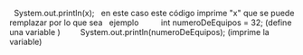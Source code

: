   System.out.println(x);
  en este caso este código imprime "x" que se puede remplazar por lo que sea
  ejemplo
         int numeroDeEquipos = 32; (define una variable )
        System.out.println(numeroDeEquipos); (imprime la variable)